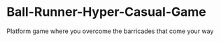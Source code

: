 # Ball-Runner-Hyper-Casual-Game
 Platform game where you overcome the barricades that come your way
